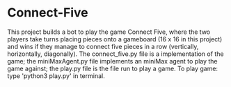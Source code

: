 # Connect-Five
This project builds a bot to play the game Connect Five, where the two players take turns placing pieces onto a gameboard (16 x 16 in this project) and wins if they manage to connect five pieces in a row (vertically, horizontally, diagonally). The connect_five.py file is a implementation of the game; the miniMaxAgent.py file implements an miniMax agent to play the game against; the play.py file is the file run to play a game. 
To play game: type 'python3 play.py' in terminal.  